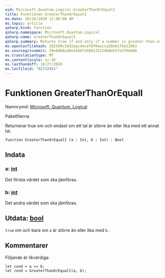 ```yaml
---
uid: Microsoft.Quantum.Logical.GreaterThanOrEqualI
title: Funktionen GreaterThanOrEqualI
ms.date: 10/26/2020 12:00:00 AM
ms.topic: article
qsharp.kind: function
qsharp.namespace: Microsoft.Quantum.Logical
qsharp.name: GreaterThanOrEqualI
qsharp.summary: Returns true if and only if a number is greater than or equal to another number.
ms.openlocfilehash: 292599c18d2aac44cef8f0eecca38eb1fbe22061
ms.sourcegitcommit: 29e0d88a30e4166fa580132124b0eb57e1f0e986
ms.translationtype: MT
ms.contentlocale: sv-SE
ms.lasthandoff: 10/27/2020
ms.locfileid: "92732931"
---
```

# <a name="greaterthanorequali-function"></a>Funktionen GreaterThanOrEqualI

Namnrymd: [Microsoft. Quantum. Logical](xref:Microsoft.Quantum.Logical)

Paketfilerna [](https://nuget.org/packages/)


Returnerar true om och endast om ett tal är större än eller lika med ett annat tal.

```qsharp
function GreaterThanOrEqualI (a : Int, b : Int) : Bool
```


## <a name="input"></a>Indata

### <a name="a--int"></a>a: [int](xref:microsoft.quantum.lang-ref.int)

Det första värdet som ska jämföras.


### <a name="b--int"></a>b: [int](xref:microsoft.quantum.lang-ref.int)

Det andra värdet som ska jämföras.



## <a name="output--bool"></a>Utdata: [bool](xref:microsoft.quantum.lang-ref.bool)

`true` om och bara om `a` är större än eller lika med `b` .

## <a name="remarks"></a>Kommentarer

Följande är likvärdiga:

```Q#
let cond = a >= b;
let cond = GreaterThanOrEqualI(a, b);
```